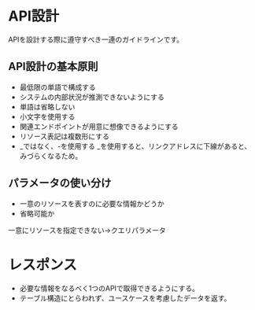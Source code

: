 # API設計

APIを設計する際に遵守すべき一連のガイドラインです。

## API設計の基本原則

- 最低限の単語で構成する
- システムの内部状況が推測できないようにする
- 単語は省略しない
- 小文字を使用する
- 関連エンドポイントが用意に想像できるようにする
- リソース表記は複数形にする
- \_ではなく、-を使用する
  \_を使用すると、リンクアドレスに下線があると、みづらくなるため。

## パラメータの使い分け

- 一意のリソースを表すのに必要な情報かどうか
- 省略可能か

一意にリソースを指定できない→クエリパラメータ

# レスポンス

- 必要な情報をなるべく1つのAPIで取得できるようにする。
- テーブル構造にとらわれず、ユースケースを考慮したデータを返す。
